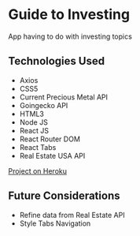 # Guide to Investing

App having to do with investing topics

## Technologies Used

* Axios
* CSS5
* Current Precious Metal API
* Goingecko API
* HTML3
* Node JS
* React JS
* React Router DOM
* React Tabs
* Real Estate USA API
  
[Project on Heroku](https://guide-to-investing.herokuapp.com/)

## Future Considerations
* Refine data from Real Estate API
* Style Tabs Navigation